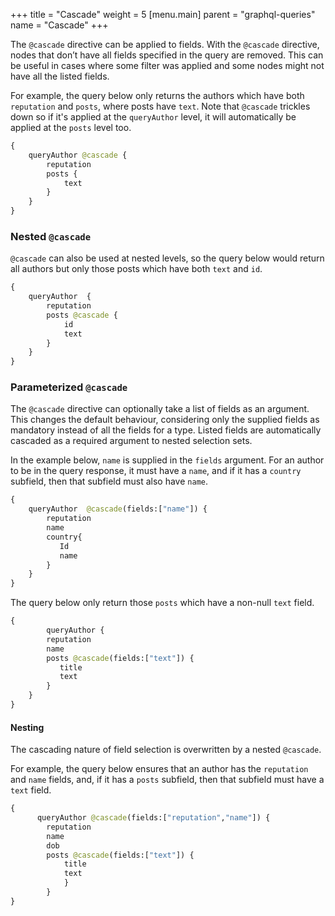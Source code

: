 +++
title = "Cascade"
weight = 5
[menu.main]
    parent = "graphql-queries"
    name = "Cascade"
+++

The `@cascade` directive can be applied to fields. With the `@cascade`
directive, nodes that don’t have all fields specified in the query are removed.
This can be useful in cases where some filter was applied and some nodes might not
have all the listed fields.

For example, the query below only returns the authors which have both `reputation`
and `posts`, where posts have `text`. Note that `@cascade` trickles down so if it's applied at the `queryAuthor`
level, it will automatically be applied at the `posts` level too.

```graphql
{
    queryAuthor @cascade {
        reputation
        posts {
            text
        }
    }
}
```

### Nested `@cascade`

`@cascade` can also be used at nested levels, so the query below would return all authors
but only those posts which have both `text` and `id`.

```graphql
{
    queryAuthor  {
        reputation
        posts @cascade {
            id
            text
        }
    }
}
```

### Parameterized `@cascade`

The `@cascade` directive can optionally take a list of fields as an argument. This changes the default behaviour, considering only the supplied fields as mandatory instead of all the fields for a type.
Listed fields are automatically cascaded as a required argument to nested selection sets.

In the example below, `name` is supplied in the `fields` argument. For an author to be in the query response, it must have a `name`, and if it has a `country` subfield, then that subfield must also have `name`.

```graphql
{
    queryAuthor  @cascade(fields:["name"]) {
        reputation
        name
        country{
           Id
           name
        }
    }
}
```

The query below only return those `posts` which have a non-null `text` field.

```graphql
{
        queryAuthor {
		reputation
		name
		posts @cascade(fields:["text"]) {
		   title
		   text
		}
	}
}
```

#### Nesting

The cascading nature of field selection is overwritten by a nested `@cascade`.

For example, the query below ensures that an author has the `reputation` and `name` fields, and, if it has a `posts` subfield, then that subfield must have a `text` field.

```graphql
{
      queryAuthor @cascade(fields:["reputation","name"]) {
        reputation
        name
        dob
        posts @cascade(fields:["text"]) {
            title
            text
            }
        }
}
```
